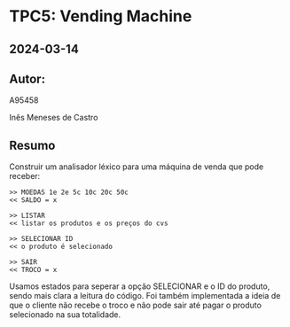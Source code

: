 # TPC5: Vending Machine
## 2024-03-14
## Autor:
A95458

Inês Meneses de Castro

## Resumo

Construir um analisador léxico para uma máquina de venda que pode receber:
```
>> MOEDAS 1e 2e 5c 10c 20c 50c
<< SALDO = x

>> LISTAR 
<< listar os produtos e os preços do cvs

>> SELECIONAR ID
<< o produto é selecionado

>> SAIR
<< TROCO = x

```
Usamos estados para seperar a opção SELECIONAR e o ID do produto, sendo mais clara a leitura do código.
Foi também implementada a ideia de que o cliente não recebe o troco e não pode sair até pagar o produto selecionado na sua totalidade.
